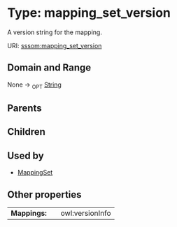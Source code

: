 
# Type: mapping_set_version


A version string for the mapping.

URI: [sssom:mapping_set_version](http://w3id.org/sssom/mapping_set_version)


## Domain and Range

None ->  <sub>OPT</sub> [String](types/String.md)

## Parents


## Children


## Used by

 * [MappingSet](MappingSet.md)

## Other properties

|  |  |  |
| --- | --- | --- |
| **Mappings:** | | owl:versionInfo |

